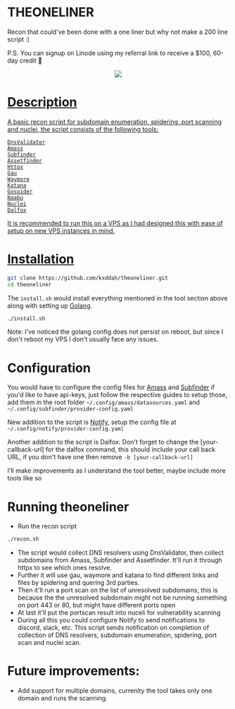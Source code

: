 # THEONELINER

Recon that could've been done with a one liner but why not make a 200 line script :)

P.S. You can signup on Linode using my referral link to receive a $100, 60-day credit 🙌
</p>
<p align="center">
<a href="https://www.linode.com/lp/refer/?r=f8dc2f93c542c5a771e4d2a46f462caa91b79ba4" target="_blank"> 
<img src="https://github.com/kxddah/theoneliner/images/linode.png"/>

# Description
A basic recon script for subdomain enumeration, spidering, port scanning and nuclei, the script consists of the following tools:
```text
DnsValidator
Amass
Subfinder
Assetfinder
Httpx
Gau
Waymore
Katana
Gospider
Naabu
Nuclei
Dalfox
```

It is recommended to run this on a VPS as I had designed this with ease of setup on new VPS instances in mind.


# Installation

```bash
git clone https://github.com/kxddah/theoneliner.git
cd theoneliner
```

The `install.sh` would install everything mentioned in the tool section above along with setting up [Golang](https://go.dev/doc/install).
```bash
./install.sh
```
Note: I've noticed the golang config does not persist on reboot, but since I don't reboot my VPS I don't usually face any issues.

# Configuration
You would have to configure the config files for [Amass](https://github.com/owasp-amass/amass/blob/master/doc/user_guide.md#the-configuration-file) and [Subfinder](https://github.com/projectdiscovery/subfinder/blob/master/README.md#post-installation-instructions) if you'd like to have api-keys, just follow the respective guides to setup those, add them in the root folder `~/.config/amass/datasources.yaml` and `~/.config/subfinder/provider-config.yaml`

New addition to the script is [Notify](https://github.com/projectdiscovery/notify#provider-config), setup the config file at  `~/.config/notify/provider-config.yaml`

Another addition to the script is Dalfox: Don't forget to change the [your-callback-url] for the dalfox command, this should include your call back URL, if you don't have one then remove `-b [your-callback-url]`

I'll make improvements as I understand the tool better, maybe include more tools like so



# Running theoneliner
- Run the recon script
```bash
./recon.sh
```

- The script would collect DNS resolvers using DnsValidator, then collect subdomains from Amass, Subfinder and Assetfinder. It'll run it through httpx to see which ones resolve.
- Further it will use gau, waymore and katana to find different links and files by spidering and quering 3rd parties.
- Then it'll run a port scan on the list of unresolved subdomains, this is because the the unresolved subdomain might not be running something on port 443 or 80, but might have different ports open
- At last it'll put the portscan result into nuceli for vulnerability scanning
- During all this you could configure Notify to send notifications to discord, slack, etc. This script sends notification on completion of collection of DNS resolvers, subdomain enumeration, spidering, port scan and nuclei scan.


# Future improvements:
- Add support for multiple domains, currenlty the tool takes only one domain and runs the scanning.
